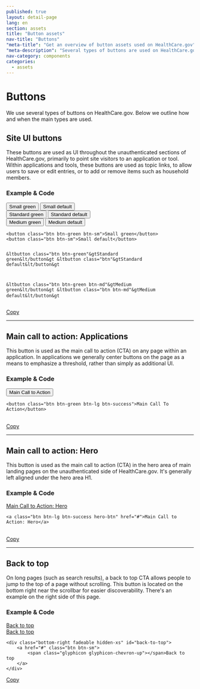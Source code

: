 ```yaml
---
published: true
layout: detail-page
lang: en
section: assets
title: "Button assets"
nav-title: "Buttons"
"meta-title": "Get an overview of button assets used on HealthCare.gov"
"meta-description": "Several types of buttons are used on HealthCare.gov: Site UI, main call-action, toggle, back-to-top, etc."
nav-category: components
categories:
  - assets
---
```


# Buttons

<div class="intro">
We use several types of buttons on HealthCare.gov. Below we outline how and when the main types are used.
</div>

<div class="hr"></div>

## Site UI buttons

These buttons are used as UI throughout the unauthenticated sections of HealthCare.gov, primarily to point site visitors to an application or tool. Within applications and tools, these buttons are used as topic links, to allow users to save or edit entries, or to add or remove items such as household members. 

<h3 class="label-opensans">Example &amp; Code</h3>

<div class="code-wrapper">
<div class="preview">
	<div class="line clearfix">
		<button class="btn btn-green btn-sm">Small green</button>
		<button class="btn btn-sm">Small default</button>
	</div>
	<div class="line clearfix">
		<button class="btn btn-green">Standard green</button>
		<button class="btn">Standard default</button>
	</div>
	<div class="clearfix">
		<button class="btn btn-green btn-md">Medium green</button>
		<button class="btn btn-md">Medium default</button>
	</div>
</div>
<pre>
<code id="button-code">&ltbutton class="btn btn-green btn-sm"&gtSmall green&lt/button&gt
&ltbutton class="btn btn-sm"&gtSmall default&lt/button&gt

&ltbutton class="btn btn-green"&gtStandard green&lt/button&gt
&ltbutton class="btn"&gtStandard default&lt/button&gt

&ltbutton class="btn btn-green btn-md"&gtMedium green&lt/button&gt
&ltbutton class="btn btn-md"&gtMedium default&lt/button&gt</code>
</pre>
<a href="javascript:;" class="copy-button" title="Click to copy me." data-clipboard-target="button-code" role="button">Copy</a>
</div>

* * *

## Main call to action: Applications

This button is used as the main call to action (CTA) on any page within an application. In applications we generally center buttons on the page as a means to emphasize a threshold, rather than simply as additional UI.

<h3 class="label-opensans">Example &amp; Code</h3>

<div class="code-wrapper">
<div class="preview">
	<button class="btn btn-green btn-lg btn-success">Main Call to Action</button>
</div>
<pre>
<code id="cta-code">&ltbutton class="btn btn-green btn-lg btn-success"&gtMain Call To Action&lt/button&gt
</code>
</pre>
<a href="javascript:;" class="copy-button" title="Click to copy me." data-clipboard-target="cta-code" role="button">Copy</a>
</div>

* * *

## Main call to action: Hero

This button is used as the main call to action (CTA) in the hero area of main landing pages on the unauthenticated side of HealthCare.gov. It's generally left aligned under the hero area H1.

<h3 class="label-opensans">Example &amp; Code</h3>

<div class="code-wrapper">
<div class="preview">
	<a class="btn btn-lg btn-success hero-btn" href="#">Main Call to Action: Hero</a>
</div>
<pre>
<code id="hero-cta-code">&lta class="btn btn-lg btn-success hero-btn" href="#"&gtMain Call to Action: Hero&lt/a&gt
</code>
</pre>
<a href="javascript:;" class="copy-button" title="Click to copy me." data-clipboard-target="hero-cta-code" role="button">Copy</a>
</div>

* * *

## Back to top

On long pages (such as search results), a back to top CTA allows people to jump to the top of a page without scrolling. This button is located on the bottom right near the scrollbar for easier discoverability. There's an example on the right side of this page.

<h3 class="label-opensans">Example &amp; Code</h3>

<div class="code-wrapper">
<div class="preview">
	<a href="#" class="btn btn-sm"><span class="glyphicon glyphicon-chevron-up"></span> Back to top</a>
	<!-- this is the html we want for this button -->
	<div class="bottom-right fadeable hidden-xs" id="back-to-top">
		<a href="#" class="btn btn-sm">
			<span aria-hidden="true" class="glyphicon glyphicon-chevron-up"></span> Back to top
		</a>
	</div>
	<!-- simple javascript example, using the window height as the base for when to affix. -->
	<script type="text/javascript">
	$(function() {
	  $("#back-to-top").affix({
	    offset: {
	      top: $(window).height()
	    }
	  });
	});
	</script>
</div>
<pre>
<code id="top-code">&ltdiv class="bottom-right fadeable hidden-xs" id="back-to-top"&gt
	&lta href="#" class="btn btn-sm"&gt
		&ltspan class="glyphicon glyphicon-chevron-up"&gt&lt/span&gtBack to top
	&lt/a&gt
&lt/div&gt</code>
</pre>
<a href="javascript:;" class="copy-button" title="Click to copy me." data-clipboard-target="top-code" role="button">Copy</a>
</div>
